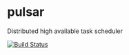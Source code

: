 pulsar
======

Distributed high available task scheduler

[![Build Status](https://travis-ci.org/pulsar-project/pulsar.svg?branch=master)](https://travis-ci.org/pulsar-project/pulsar)
